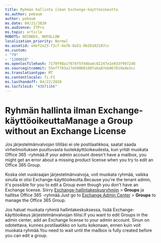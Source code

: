 ```yaml
---
title: Ryhmän hallinta ilman Exchange-käyttöoikeutta
ms.author: pebaum
author: pebaum
ms.date: 04/21/2020
ms.audience: ITPro
ms.topic: article
ROBOTS: NOINDEX, NOFOLLOW
localization_priority: Normal
ms.assetid: edef2e23-72cf-4a76-8a51-0b26182187cc
ms.custom:
- "79"
- "1200018"
ms.openlocfilehash: 7170f98a1f874f5f44badc82247e1e933f9972d8
ms.sourcegitcommit: 55eff703a17e500681d8fa6a87eb067019ade3cc
ms.translationtype: MT
ms.contentlocale: fi-FI
ms.lasthandoff: 04/22/2020
ms.locfileid: "43671166"
---
```

# <a name="manage-a-group-without-an-exchange-license"></a><span data-ttu-id="53747-102">Ryhmän hallinta ilman Exchange-käyttöoikeutta</span><span class="sxs-lookup"><span data-stu-id="53747-102">Manage a Group without an Exchange License</span></span>

<span data-ttu-id="53747-103">Jos järjestelmänvalvojan tililläsi ei ole postilaatikkoa, saatat saada virheilmoituksen puuttuvasta tuotekäyttöoikeudesta, kun yrität muokata Office 365 -ryhmää.</span><span class="sxs-lookup"><span data-stu-id="53747-103">If your admin account doesn't have a mailbox, you might get an error about a missing product license when you try to edit an Office 365 Group.</span></span>
  
<span data-ttu-id="53747-104">Koska olet vuokraajan järjestelmänvalvoja, voit muokata ryhmää, vaikka sinulla ei olisi Exchange-käyttöoikeutta.</span><span class="sxs-lookup"><span data-stu-id="53747-104">Because you're the tenant admin, it's possible for you to edit a Group even though you don't have an Exchange license.</span></span> <span data-ttu-id="53747-105">Siirry [Exchange-hallintakeskusryhmiin](https://outlook.office365.com/ecp.aspx) \> **Groups** ja hallitse Office 365 -ryhmää.</span><span class="sxs-lookup"><span data-stu-id="53747-105">Just go to [Exchange Admin Center](https://outlook.office365.com/ecp.aspx) \> **Groups** to manage the Office 365 Group.</span></span>
  
<span data-ttu-id="53747-106">Jos haluat muokata ryhmiä hallintakeskuksessa, lisää Exchange-käyttöoikeus järjestelmänvalvojan tiliisi.</span><span class="sxs-lookup"><span data-stu-id="53747-106">If you want to edit Groups in the admin center, add an Exchange license to your admin account.</span></span> <span data-ttu-id="53747-107">Sinun on odotettava, kunnes postilaatikko on luotu kokonaan, ennen kuin voit muokata ryhmää.</span><span class="sxs-lookup"><span data-stu-id="53747-107">You need to wait until the mailbox is fully created before you can edit a group.</span></span>
  